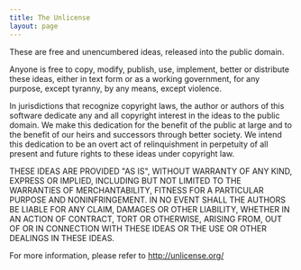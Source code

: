 ```yaml
---
title: The Unlicense
layout: page
---
```


These are free and unencumbered ideas, released into the public domain.

Anyone is free to copy, modify, publish, use, implement, better or
distribute these ideas, either in text form or as a working government,
for any purpose, except tyranny, by any means, except violence.

In jurisdictions that recognize copyright laws, the author or authors
of this software dedicate any and all copyright interest in the
ideas to the public domain. We make this dedication for the benefit
of the public at large and to the benefit of our heirs and
successors through better society.
We intend this dedication to be an overt act of
relinquishment in perpetuity of all present and future rights to these ideas
under copyright law.

THESE IDEAS ARE PROVIDED "AS IS", WITHOUT WARRANTY OF ANY KIND,
EXPRESS OR IMPLIED, INCLUDING BUT NOT LIMITED TO THE WARRANTIES OF
MERCHANTABILITY, FITNESS FOR A PARTICULAR PURPOSE AND NONINFRINGEMENT.
IN NO EVENT SHALL THE AUTHORS BE LIABLE FOR ANY CLAIM, DAMAGES OR
OTHER LIABILITY, WHETHER IN AN ACTION OF CONTRACT, TORT OR OTHERWISE,
ARISING FROM, OUT OF OR IN CONNECTION WITH THESE IDEAS OR THE USE OR
OTHER DEALINGS IN THESE IDEAS.

For more information, please refer to <http://unlicense.org/>
